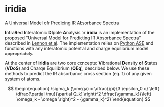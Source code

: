 # iridia
A Universal Model ofr Predicing IR Absorbance Spectra

**I**nfra**R**ed **I**nteratomic **DI**pole **A**nalysis or **iridia** is an implementation of the proposed "Universal Model for Predicting IR Absorbance Spectra" described in [Lennon et al](https://github.com/lenpcmc/iridia). The implementation relies on [Python ASE](https://wiki.fysik.dtu.dk/ase/) and functions with any interatomic potential and charge equilibrium model appropriately.

At the center of **iridia** are two core concepts: **V**ibrational **D**ensity **o**f **S**tates (**VDoS**) and Charqe Equilibrium (**QEq**), described below. We use these methods to predict the IR absorbance cross section (eq. 1) of any given system of atoms.

$$
\begin{equation}
  \sigma_k (\omega) = \dfrac{\pi}{3 \epsilon_0 c} \left( \dfrac{\partial \mu}{\partial Q_k} \right)^2 \dfrac{\gamma_k}{\left( \omega_k - \omega \right)^2 - {\gamma_k}^2}
\end{equation}
$$
